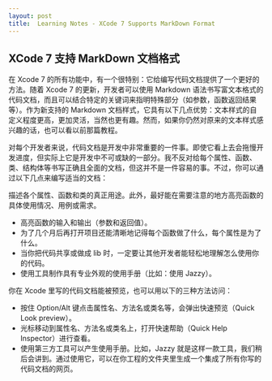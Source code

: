 ```yaml
---
layout: post
title:  Learning Notes - XCode 7 Supports MarkDown Format
---
```


## XCode 7 支持 MarkDown 文档格式
在 Xcode 7 的所有功能中，有一个很特别：它给编写代码文档提供了一个更好的方法。随着 Xcode 7 的更新，开发者可以使用 Markdown 语法书写富文本格式的代码文档，而且可以结合特定的关键词来指明特殊部分（如参数，函数返回结果等）。作为新支持的 Markdown 文档样式，它具有以下几点优势：文本样式的自定义程度更高，更加灵活，当然也更有趣。然而，如果你仍然对原来的文本样式感兴趣的话，也可以看以前那篇教程。

对每个开发者来说，代码文档是开发中非常重要的一件事。即使它看上去会拖慢开发进度，但实际上它是开发中不可或缺的一部分。我不反对给每个属性、函数、类、结构体等书写正确且全面的文档，但这并不是一件容易的事。不过，你可以通过以下几点来编写适当的文档：

描述各个属性、函数和类的真正用途。此外，最好能在需要注意的地方高亮函数的具体使用情况、用例或需求。

- 高亮函数的输入和输出（参数和返回值）。
- 为了几个月后再打开项目还能清晰地记得每个函数做了什么，每个属性是为了什么。
- 当你把代码共享或做成 lib 时，一定要让其他开发者能轻松地理解怎么使用你的代码。
- 使用工具制作具有专业外观的使用手册（比如：使用 Jazzy）。

你在 Xcode 里写的代码文档能被预览，也可以用以下的三种方法访问：

- 按住 Option/Alt 键点击属性名、方法名或类名等，会弹出快速预览（Quick Look preview）。
- 光标移动到属性名、方法名或类名上，打开快速帮助（Quick Help Inspector）进行查看。
- 使用第三方工具可以产生使用手册。比如，Jazzy 就是这样一款工具，我们稍后会讲到。通过使用它，可以在你工程的文件夹里生成一个集成了所有你写的代码文档的网页。 


